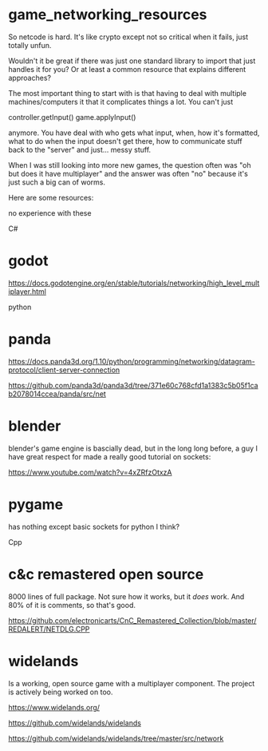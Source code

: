 # game_networking_resources

So netcode is hard. It's like crypto except not so critical when it fails, just totally unfun.

Wouldn't it be great if there was just one standard library to import that just handles it for you? Or at least a common resource that explains different approaches?

The most important thing to start with is that having to deal with multiple machines/computers it that it complicates things a lot. You can't just 

controller.getInput()
game.applyInput()

anymore. You have deal with who gets what input, when, how it's formatted, what to do when the input doesn't get there, how to communicate stuff back to the "server" and just... messy stuff.

When I was still looking into more new games, the question often was "oh but does it have multiplayer" and the answer was often "no" because it's just such a big can of worms.

Here are some resources:

no experience with these

C#

# godot

https://docs.godotengine.org/en/stable/tutorials/networking/high_level_multiplayer.html

python

# panda

https://docs.panda3d.org/1.10/python/programming/networking/datagram-protocol/client-server-connection

https://github.com/panda3d/panda3d/tree/371e60c768cfd1a1383c5b05f1cab2078014ccea/panda/src/net


# blender

blender's game engine is bascially dead, but in the long long before, a guy I have great respect for made a really good tutorial on sockets:

https://www.youtube.com/watch?v=4xZRfzOtxzA

# pygame 

has nothing except basic sockets for python I think?

Cpp

# c&c remastered open source

8000 lines of full package. Not sure how it works, but it *does* work. And 80% of it is comments, so that's good.

https://github.com/electronicarts/CnC_Remastered_Collection/blob/master/REDALERT/NETDLG.CPP

# widelands

Is a working, open source game with a multiplayer component. The project is actively being worked on too.

https://www.widelands.org/

https://github.com/widelands/widelands

https://github.com/widelands/widelands/tree/master/src/network
